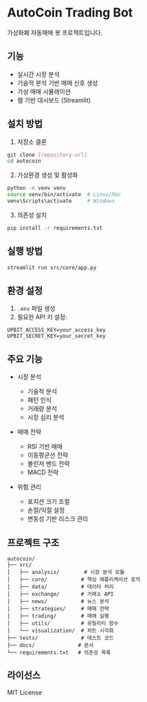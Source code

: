 # AutoCoin Trading Bot

가상화폐 자동매매 봇 프로젝트입니다.

## 기능

- 실시간 시장 분석
- 기술적 분석 기반 매매 신호 생성
- 가상 매매 시뮬레이션
- 웹 기반 대시보드 (Streamlit)

## 설치 방법

1. 저장소 클론
```bash
git clone [repository-url]
cd autocoin
```

2. 가상환경 생성 및 활성화
```bash
python -m venv venv
source venv/bin/activate  # Linux/Mac
venv\Scripts\activate     # Windows
```

3. 의존성 설치
```bash
pip install -r requirements.txt
```

## 실행 방법

```bash
streamlit run src/core/app.py
```

## 환경 설정

1. `.env` 파일 생성
2. 필요한 API 키 설정:
```
UPBIT_ACCESS_KEY=your_access_key
UPBIT_SECRET_KEY=your_secret_key
```

## 주요 기능

- 시장 분석
  - 기술적 분석
  - 패턴 인식
  - 거래량 분석
  - 시장 심리 분석

- 매매 전략
  - RSI 기반 매매
  - 이동평균선 전략
  - 볼린저 밴드 전략
  - MACD 전략

- 위험 관리
  - 포지션 크기 조절
  - 손절/익절 설정
  - 변동성 기반 리스크 관리

## 프로젝트 구조

```
autocoin/
├── src/
│   ├── analysis/        # 시장 분석 모듈
│   ├── core/           # 핵심 애플리케이션 로직
│   ├── data/           # 데이터 처리
│   ├── exchange/       # 거래소 API
│   ├── news/           # 뉴스 분석
│   ├── strategies/     # 매매 전략
│   ├── trading/        # 매매 실행
│   ├── utils/          # 유틸리티 함수
│   └── visualization/  # 차트 시각화
├── tests/              # 테스트 코드
├── docs/              # 문서
└── requirements.txt   # 의존성 목록
```

## 라이선스

MIT License